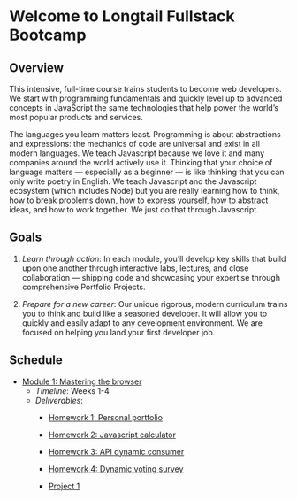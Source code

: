 # Welcome to Longtail Fullstack Bootcamp

## Overview
This intensive, full-time course trains students to become web developers. We start with programming fundamentals and quickly level up to advanced concepts in JavaScript the same technologies that help power the world’s most popular products and services.

The languages you learn matters least. Programming is about abstractions and expressions: the mechanics of code are universal and exist in all modern languages. We teach Javascript because we love it and many companies around the world actively use it. Thinking that your choice of language matters — especially as a beginner — is like thinking that you can only write poetry in English. We teach Javascript and the Javascript ecosystem (which includes Node) but you are really learning how to think, how to break problems down, how to express yourself, how to abstract ideas, and how to work together. We just do that through Javascript.

## Goals
1. *Learn through action*: In each module, you’ll develop key skills that build upon one another through interactive labs, lectures, and close collaboration — shipping code and showcasing your expertise through comprehensive Portfolio Projects.

2. *Prepare for a new career*: Our unique rigorous, modern curriculum trains you to think and build like a seasoned developer. It will allow you to quickly and easily adapt to any development environment. We are focused on helping you land your first developer job.

## Schedule

* [Module 1: Mastering the browser](./class-contents/mod-01-mastering-the-browser)
    - _Timeline_: Weeks 1-4
    - _Deliverables_:
        * [Homework 1: Personal portfolio](./class-contents/mod-01-mastering-the-browser/01-cmd-git-html-css/deliverables/hmwk-1-personal-portfolio.md)

        * [Homework 2: Javascript calculator](./class-contents/mod-01-mastering-the-browser/02-javascript-jquery/deliverables/hmwk-2-javascript-calculator.md)

        * [Homework 3: API dynamic consumer](./class-contents/mod-01-mastering-the-browser/03-api-fetch-ajax/deliverables/hmwk-3-api-dynamic-consumer.md)

        * [Homework 4: Dynamic voting survey](./class-contents/mod-01-mastering-the-browser/04-localstorage-firebase/deliverables/hmwk-4-dynamic-voting-survey.md)

        * [Project 1](./class-contents/mod-01-mastering-the-browser/project-1/instructions.md)
        

